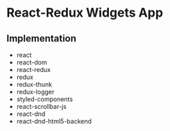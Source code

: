# React-Redux Widgets App

## Implementation

- react
- react-dom
- react-redux
- redux
- redux-thunk
- redux-logger
- styled-components
- react-scrollbar-js
- react-dnd
- react-dnd-html5-backend
